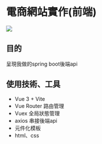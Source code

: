 # 電商網站實作(前端) 
![](https://i.imgur.com/UckzUlK.png)
## 目的
呈現我做的spring boot後端api
## 使用技術、工具
- Vue 3 + Vite
- Vue Router 路由管理
- Vuex 全局狀態管理
- axios 串接後端api
- 元件化模板
- html、css
